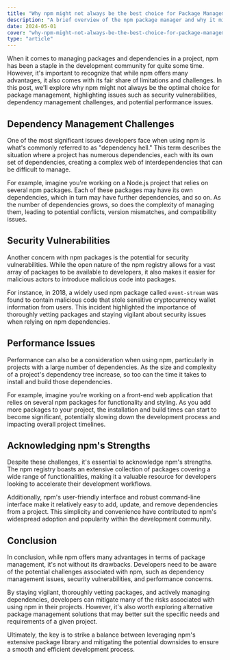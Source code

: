 ```yaml
---
title: "Why npm might not always be the best choice for Package Management"
description: "A brief overview of the npm package manager and why it might not always be the best choice for package management."
date: 2024-05-01
cover: "why-npm-might-not-always-be-the-best-choice-for-package-management.jpeg"
type: "article"
---
```


When it comes to managing packages and dependencies in a project, npm has been a staple in the development community for quite some time. However, it's important to recognize that while npm offers many advantages, it also comes with its fair share of limitations and challenges. In this post, we'll explore why npm might not always be the optimal choice for package management, highlighting issues such as security vulnerabilities, dependency management challenges, and potential performance issues.


## Dependency Management Challenges

One of the most significant issues developers face when using npm is what's commonly referred to as "dependency hell." This term describes the situation where a project has numerous dependencies, each with its own set of dependencies, creating a complex web of interdependencies that can be difficult to manage.

For example, imagine you're working on a Node.js project that relies on several npm packages. Each of these packages may have its own dependencies, which in turn may have further dependencies, and so on. As the number of dependencies grows, so does the complexity of managing them, leading to potential conflicts, version mismatches, and compatibility issues.

## Security Vulnerabilities

Another concern with npm packages is the potential for security vulnerabilities. While the open nature of the npm registry allows for a vast array of packages to be available to developers, it also makes it easier for malicious actors to introduce malicious code into packages.

For instance, in 2018, a widely used npm package called `event-stream` was found to contain malicious code that stole sensitive cryptocurrency wallet information from users. This incident highlighted the importance of thoroughly vetting packages and staying vigilant about security issues when relying on npm dependencies.

## Performance Issues

Performance can also be a consideration when using npm, particularly in projects with a large number of dependencies. As the size and complexity of a project's dependency tree increase, so too can the time it takes to install and build those dependencies.

For example, imagine you're working on a front-end web application that relies on several npm packages for functionality and styling. As you add more packages to your project, the installation and build times can start to become significant, potentially slowing down the development process and impacting overall project timelines.

## Acknowledging npm's Strengths

Despite these challenges, it's essential to acknowledge npm's strengths. The npm registry boasts an extensive collection of packages covering a wide range of functionalities, making it a valuable resource for developers looking to accelerate their development workflows.

Additionally, npm's user-friendly interface and robust command-line interface make it relatively easy to add, update, and remove dependencies from a project. This simplicity and convenience have contributed to npm's widespread adoption and popularity within the development community.

## Conclusion


In conclusion, while npm offers many advantages in terms of package management, it's not without its drawbacks. Developers need to be aware of the potential challenges associated with npm, such as dependency management issues, security vulnerabilities, and performance concerns.

By staying vigilant, thoroughly vetting packages, and actively managing dependencies, developers can mitigate many of the risks associated with using npm in their projects. However, it's also worth exploring alternative package management solutions that may better suit the specific needs and requirements of a given project.

Ultimately, the key is to strike a balance between leveraging npm's extensive package library and mitigating the potential downsides to ensure a smooth and efficient development process.
